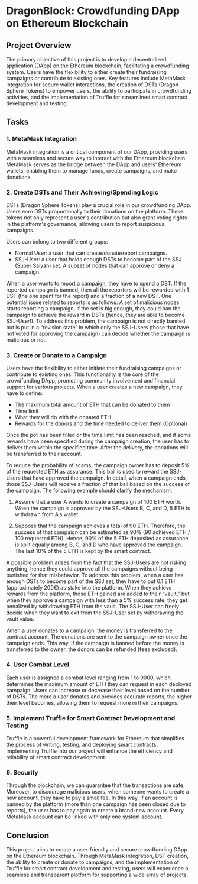 # DragonBlock: Crowdfunding DApp on Ethereum Blockchain

## Project Overview

The primary objective of this project is to develop a decentralized application (DApp) on the Ethereum blockchain, facilitating a crowdfunding system. Users have the flexibility to either create their fundraising campaigns or contribute to existing ones. Key features include MetaMask integration for secure wallet interactions, the creation of DSTs (Dragon Sphere Tokens) to empower users, the ability to participate in crowdfunding activities, and the implementation of Truffle for streamlined smart contract development and testing.

## Tasks

### 1. MetaMask Integration
MetaMask integration is a critical component of our DApp, providing users with a seamless and secure way to interact with the Ethereum blockchain. MetaMask serves as the bridge between the DApp and users' Ethereum wallets, enabling them to manage funds, create campaigns, and make donations.

### 2. Create DSTs and Their Achieving/Spending Logic
DSTs (Dragon Sphere Tokens) play a crucial role in our crowdfunding DApp. Users earn DSTs proportionally to their donations on the platform. These tokens not only represent a user's contribution but also grant voting rights in the platform's governance, allowing users to report suspicious campaigns.

Users can belong to two different groups:

- Normal User: a user that can create/donate/report campaigns.
- SSJ-User: a user that holds enough DSTs to become part of the SSJ (Super Saiyan) set. A subset of nodes that can approve or deny a campaign.

When a user wants to report a campaign, they have to spend a DST. If the reported campaign is banned, then all the reporters will be rewarded with 1 DST (the one spent for the report) and a fraction of a new DST. One potential issue related to reports is as follows: A set of malicious nodes starts reporting a campaign, if the set is big enough, they could ban the campaign to achieve the reward in DSTs (hence, they are able to become SSJ-User!). To address this problem, the campaign is not directly banned but is put in a “revision state” in which only the SSJ-Users (those that have not voted for approving the campaign) can decide whether the campaign is malicious or not.

### 3. Create or Donate to a Campaign
Users have the flexibility to either initiate their fundraising campaigns or contribute to existing ones. This functionality is the core of the crowdfunding DApp, promoting community involvement and financial support for various projects. When a user creates a new campaign, they have to define:

- The maximum total amount of ETH that can be donated to them
- Time limit
- What they will do with the donated ETH
- Rewards for the donors and the time needed to deliver them (Optional)

Once the pot has been filled or the time limit has been reached, and if some rewards have been specified during the campaign creation, the user has to deliver them within the specified time. After the delivery, the donations will be transferred to their account.

To reduce the probability of scams, the campaign owner has to deposit 5% of the requested ETH as assurance. This bail is used to reward the SSJ-Users that have approved the campaign. In detail, when a campaign ends, those SSJ-Users will receive a fraction of that bail based on the success of the campaign. The following example should clarify the mechanism:

1. Assume that a user A wants to create a campaign of 100 ETH worth. When the campaign is approved by the SSJ-Users B, C, and D, 5 ETH is withdrawn from A's wallet.

2. Suppose that the campaign achieves a total of 90 ETH. Therefore, the success of that campaign can be estimated as 90% (90 achieved ETH / 100 requested ETH). Hence, 90% of the 5 ETH deposited as assurance is split equally among B, C, and D who have approved the campaign. The last 10% of the 5 ETH is kept by the smart contract.

A possible problem arises from the fact that the SSJ-Users are not risking anything, hence they could approve all the campaigns without being punished for that misbehavior. To address this problem, when a user has enough DSTs to become part of the SSJ set, they have to put 0.1 ETH (approximately 200€) as stake into the platform. When they achieve rewards from the platform, those ETH gained are added to their "vault," but when they approve a campaign with less than a 5% success rate, they get penalized by withdrawing ETH from the vault. The SSJ-User can freely decide when they want to exit from the SSJ-User set by withdrawing the vault value.

When a user donates to a campaign, the money is transferred to the contract account. The donations are sent to the campaign owner once the campaign ends. This way, if the campaign is banned before the money is transferred to the owner, the donors can be refunded (fees excluded).

### 4. User Combat Level
Each user is assigned a combat level ranging from 1 to 9000, which determines the maximum amount of ETH they can request in each deployed campaign. Users can increase or decrease their level based on the number of DSTs. The more a user donates and provides accurate reports, the higher their level becomes, allowing them to request more in their campaigns.

### 5. Implement Truffle for Smart Contract Development and Testing
Truffle is a powerful development framework for Ethereum that simplifies the process of writing, testing, and deploying smart contracts. Implementing Truffle into our project will enhance the efficiency and reliability of smart contract development.

### 6. Security
Through the blockchain, we can guarantee that the transactions are safe. Moreover, to discourage malicious users, when someone wants to create a new account, they have to pay a small fee. In this way, if an account is banned by the platform (more than one campaign has been closed due to reports), the user has to pay again to create a brand-new account. Every MetaMask account can be linked with only one system account.

## Conclusion

This project aims to create a user-friendly and secure crowdfunding DApp on the Ethereum blockchain. Through MetaMask integration, DST creation, the ability to create or donate to campaigns, and the implementation of Truffle for smart contract development and testing, users will experience a seamless and transparent platform for supporting a wide array of projects.
